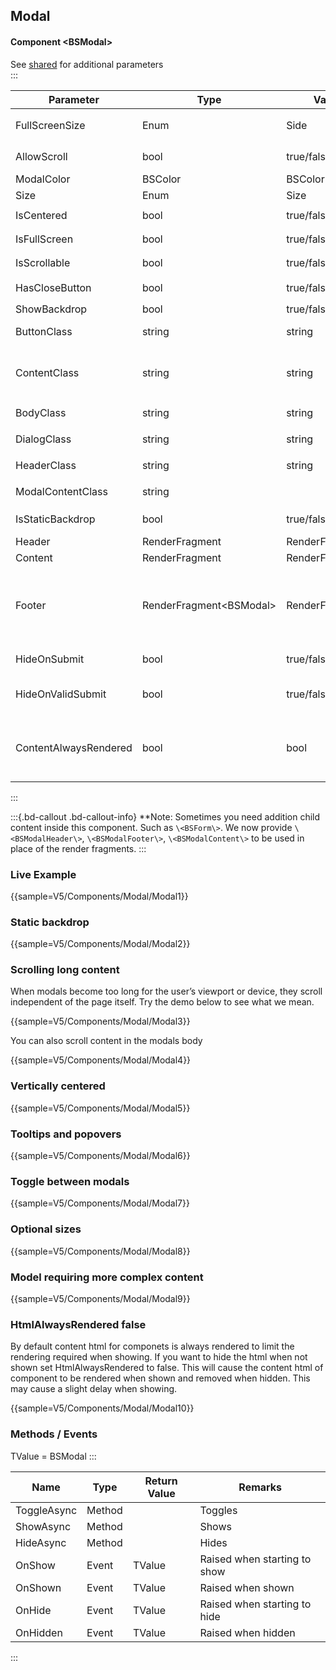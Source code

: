 ﻿## Modal
#### Component \<BSModal\>
See [shared](layout/shared) for additional parameters    
:::

| Parameter				| Type                      | Valid          | Remarks/Output                                                                     | 
|-----------------------|---------------------------|----------------|------------------------------------------------------------------------------------|
| FullScreenSize		| Enum                      | Side           | `.modal-fullscreen-[]-down`                                                        | {.table-striped}
| AllowScroll			| bool                      | true/false     | Allows Body Scrolling                                                              | 
| ModalColor			| BSColor                   | BSColor        |                                                                                    |
| Size					| Enum                      | Size           | `.modal-[]`                                                                        |
| IsCentered			| bool                      | true/false     | `.modal-dialog-centered`                                                           |
| IsFullScreen			| bool                      | true/false     | `.modal-fullscreen`                                                                |
| IsScrollable			| bool                      | true/false     | `.modal-dialog-scrollable`                                                         |
| HasCloseButton		| bool                      | true/false     | Includes `.btn-close`                                                              |
| ShowBackdrop			| bool                      | true/false     |                                                                                    |
| ButtonClass			| string                    | string         | custom class for the close button                                                  |
| ContentClass			| string                    | string         | custom class for `modal-body` - obsolete: use BodyClass                            |
| BodyClass				| string                    | string         | custom class for `modal-body`                                                      |
| DialogClass			| string                    | string         | custom class for `modal-dialog`                                                    |
| HeaderClass			| string                    | string         | custom class for `modal-header`                                                    |
| ModalContentClass		| string                    |                | custom class for `modal-content`                                                   |
| IsStaticBackdrop		| bool                      | true/false     | Ignores backdrop clicks                                                            |
| Header				| RenderFragment            | RenderFragment | Nested Content                                                                     |
| Content				| RenderFragment            | RenderFragment | Nested Content                                                                     |
| Footer				| RenderFragment\<BSModal\> | RenderFragment | Nested Content BSModal is assigned by a self reference you do not need to pass it. |
| HideOnSubmit			| bool                      | true/false     | Hides modal on BSForm submit.                                                      |
| HideOnValidSubmit		| bool                      | true/false     | Hides modal on Valid BSForm submit.                                                |
| ContentAlwaysRendered | bool                      | bool           | default=true. Hides content for component when not show if false                   |
:::

:::{.bd-callout .bd-callout-info}
**Note: Sometimes you need addition child content inside this component. Such as `\<BSForm\>`. We now provide `\<BSModalHeader\>`, `\<BSModalFooter\>`, `\<BSModalContent\>` to be used in place of the render fragments.
:::

### Live Example

{{sample=V5/Components/Modal/Modal1}}

### Static backdrop

{{sample=V5/Components/Modal/Modal2}}

### Scrolling long content
When modals become too long for the user’s viewport or device, they scroll independent of the page itself. Try the demo below to see what we mean.

{{sample=V5/Components/Modal/Modal3}}

You can also scroll content in the modals body

{{sample=V5/Components/Modal/Modal4}}

### Vertically centered

{{sample=V5/Components/Modal/Modal5}}

### Tooltips and popovers

{{sample=V5/Components/Modal/Modal6}}

### Toggle between modals

{{sample=V5/Components/Modal/Modal7}}

### Optional sizes

{{sample=V5/Components/Modal/Modal8}}

### Model requiring more complex content

{{sample=V5/Components/Modal/Modal9}}

### HtmlAlwaysRendered false
By default content html for componets is always rendered to limit the rendering required when showing. If you want to hide the html when not shown set HtmlAlwaysRendered to false. This will cause the content html of component to be rendered when shown and removed when hidden. This may cause a slight delay when showing.

{{sample=V5/Components/Modal/Modal10}}

### Methods / Events
TValue = BSModal
:::

| Name        | Type   | Return Value | Remarks                      |
|-------------|--------|--------------|------------------------------|
| ToggleAsync | Method |              | Toggles                      |
| ShowAsync   | Method |              | Shows                        |
| HideAsync   | Method |              | Hides                        |
| OnShow      | Event  | TValue       | Raised when starting to show |
| OnShown     | Event  | TValue       | Raised when shown            |
| OnHide      | Event  | TValue       | Raised when starting to hide |
| OnHidden    | Event  | TValue       | Raised when hidden           |
:::
